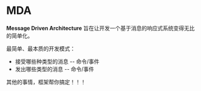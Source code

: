 # MDA
**Message Driven Architecture**
旨在让开发一个基于消息的响应式系统变得无比的简单化。

最简单、最本质的开发模式：
- 接受哪些种类型的消息 -- 命令/事件
- 发出哪些类型的消息 -- 命令/事件

其他的事情，框架帮你搞定！！！
